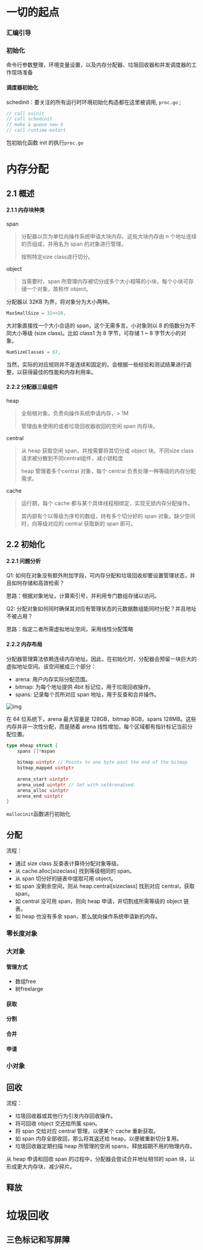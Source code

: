 # 一切的起点

### 汇编引导

### 初始化

命令⾏参数整理，环境变量设置，以及内存分配器、垃圾回收器和并发调度器的⼯作现场准备

#### 调度器初始化

schedinit：要关注的所有运⾏时环境初始化构造都在这⾥被调⽤, `proc.go` ;

```go
// call osinit
// call schedinit
// make & queue new G
// call runtime·mstart

```

包初始化函数 init 的执⾏`proc.go`

# 内存分配

## 2.1 概述

#### 2.1.1 内存块种类

span

> 分配器以页为单位向操作系统申请大块内存。这些大块内存由 n 个地址连续的页组成，并用名为 span 的对象进行管理。
>
> 按照特定size class进行切分。

object

> 当需要时，span 所管理内存被切分成多个大小相等的小块，每个小块可存储一个对象，故称作 object。

分配器以 32KB 为界，将对象分为大小两种。

```go
MaxSmallSize = 32<<10,
```

大对象直接找一个大小合适的 span，这个无需多言。小对象则以 8 的倍数分为不同大小等级 (size class)。比如 class1 为 8 字节，可存储 1 ~ 8 字节大小的对象。

```go
NumSizeClasses = 67,
```

当然，实际的对应规则并不是连续和固定的，会根据一些经验和测试结果进行调整，以获得最佳的性能和内存利用率。



#### 2.2.2 分配器三级组件

heap

> 全局根对象。负责向操作系统申请内存，> 1M
>
> 管理由未使用的或者垃圾回收器收回的空闲 span 内存块。

central 

> 从 heap 获取空闲 span，并按需要将其切分成 object 块。不同size class请求被分散到不同central组件，减小锁粒度
>
> heap 管理着多个central 对象，每个 central 负责处理一种等级的内存分配需求。

cache

> 运行期，每个 cache 都与某个具体线程相绑定，实现无锁内存分配操作。
>
> 其内部有个以等级为序号的数组，持有多个切分好的 span 对象。缺少空间时，向等级对应的 central 获取新的 span 即可。

## 2.2 初始化

#### 2.2.1 问题分析

Q1: 如何在对象没有额外附加字段，可内存分配和垃圾回收却要设置管理状态，并且如何存储和高效检索？

思路：根据对象地址，计算索引号，并利用专门数组存储以访问。

Q2: 分配对象如何同时确保其对应有管理状态的元数据数组能同时分配？并且地址不被占用？

思路：指定二者所需虚拟地址空间，采用线性分配策略

#### 2.2.2 内存布局

分配器管理算法依赖连续内存地址。因此，在初始化时，分配器会预留一块巨大的虚拟地址空间。该空间被成三个部分：

- arena: 用户内存实际分配范围。
- bitmap: 为每个地址提供 4bit 标记位，用于垃圾回收操作。
- spans: 记录每个页所对应 span 地址，用于反查和合并操作。

![img](https://7n.w3cschool.cn/attachments/image/wk/thegostudynotesfourthedition/21.png)

在 64 位系统下，arena 最大容量是 128GB，bitmap 8GB，spans 128MB。这些内存并非一次性分配，而是随着 arena 线性增加，每个区域都有指针标记当前分配位置。

```go
type mheap struct {
    spans []*mspan
    
    bitmap uintptr // Points to one byte past the end of the bitmap
    bitmap_mapped uintptr
    
    arena_start uintptr
    arena_used uintptr // Set with setArenaUsed.
    arena_alloc uintptr
    arena_end uintptr
}
```



`mallocinit`函数进行初始化



## 分配

流程：

- 通过 size class 反查表计算待分配对象等级。
- 从 cache.alloc[sizeclass] 找到等级相同的 span。
- 从 span 切分好的链表中提取可用 object。
- 如 span 没剩余空间，则从 heap.central[sizeclass] 找到对应 central，获取 span。
- 如 central 没可用 span，则向 heap 申请，并切割成所需等级的 object 链表。
- 如 heap 也没有多余 span，那么就向操作系统申请新的内存。

### 零长度对象

### 大对象

#### 管理方式

- 数组free
- 树freelarge

#### 获取

#### 分割

#### 合并

#### 申请

### 小对象





## 回收

流程：

- 垃圾回收器或其他行为引发内存回收操作。
- 将可回收 object 交还给所属 span。
- 将 span 交给对应 central 管理，以便某个 cache 重新获取。
- 如 span 内存全部收回，那么将其返还给 heap，以便被重新切分复用。
- 垃圾回收器定期扫描 heap 所管理的空闲 spans，释放超期不用的物理内存。

从 heap 申请和回收 span 的过程中，分配器会尝试合并地址相邻的 span 块，以形成更大内存块，减少碎片。

## 释放



# 垃圾回收

## 三色标记和写屏障